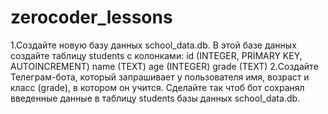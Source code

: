 # zerocoder_lessons
1.Создайте новую базу данных school_data.db. В этой базе данных создайте таблицу students с колонками: id (INTEGER, PRIMARY KEY, AUTOINCREMENT) name (TEXT) age (INTEGER) grade (TEXT)
2.Создайте Телеграм-бота, который запрашивает у пользователя имя, возраст и класс (grade), в котором он учится. Сделайте так чтоб бот сохранял введенные данные в таблицу students базы данных school_data.db.